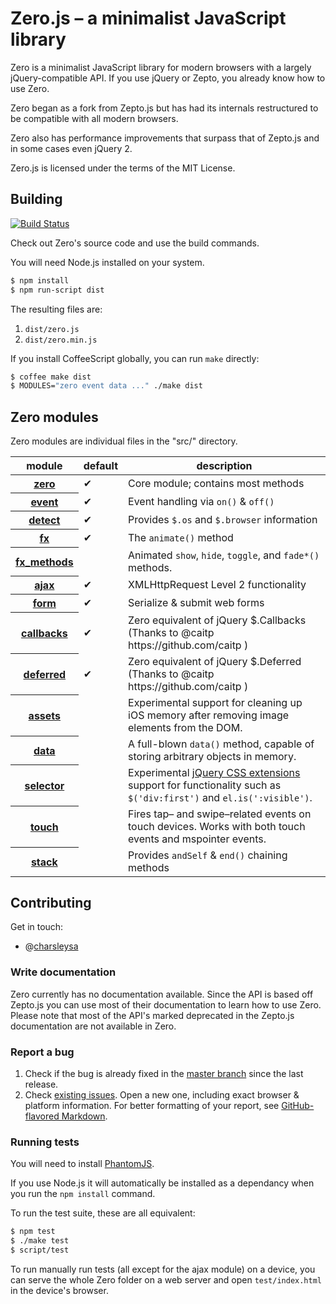 # Zero.js – a minimalist JavaScript library

Zero is a minimalist JavaScript library for modern browsers with a
largely jQuery-compatible API. If you use jQuery or Zepto, you already know how to use Zero.

Zero began as a fork from Zepto.js but has had its internals restructured to be compatible with all modern browsers.

Zero also has performance improvements that surpass that of Zepto.js and in some cases even jQuery 2.

Zero.js is licensed under the terms of the MIT License.

## Building

[![Build Status](https://api.travis-ci.org/charsleysa/zero.png?branch=master)](http://travis-ci.org/charsleysa/zero)

Check out Zero's source code and use the build commands.

You will need Node.js installed on your system.

~~~ sh
$ npm install
$ npm run-script dist
~~~

The resulting files are:

1. `dist/zero.js`
2. `dist/zero.min.js`

If you install CoffeeScript globally, you can run `make` directly:

~~~ sh
$ coffee make dist
$ MODULES="zero event data ..." ./make dist
~~~

## Zero modules

Zero modules are individual files in the "src/" directory.

<table>
<thead><tr>
  <th>module</th> <th>default</th> <th>description</th>
</tr></thead>
<tbody>
  <tr>
    <th><a href="https://github.com/charsleysa/zero/blob/master/src/zero.js#files">zero</a></th>
    <td>✔</td>
    <td>Core module; contains most methods</td>
  </tr>
  <tr>
    <th><a href="https://github.com/charsleysa/zero/blob/master/src/event.js#files">event</a></th>
    <td>✔</td>
    <td>Event handling via <code>on()</code> &amp; <code>off()</code></td>
  </tr>
  <tr>
    <th><a href="https://github.com/charsleysa/zero/blob/master/src/detect.js#files">detect</a></th>
    <td>✔</td>
    <td>Provides <code>$.os</code> and <code>$.browser</code> information</td>
  </tr>
  <tr>
    <th><a href="https://github.com/charsleysa/zero/blob/master/src/fx.js#files">fx</a></th>
    <td>✔</td>
    <td>The <code>animate()</code> method</td>
  </tr>
  <tr>
    <th><a href="https://github.com/charsleysa/zero/blob/master/src/fx_methods.js#files">fx_methods</a></th>
    <td></td>
    <td>
      Animated <code>show</code>, <code>hide</code>, <code>toggle</code>,
      and <code>fade*()</code> methods.
    </td>
  </tr>
  <tr>
    <th><a href="https://github.com/charsleysa/zero/blob/master/src/ajax.js#files">ajax</a></th>
    <td>✔</td>
    <td>XMLHttpRequest Level 2 functionality</td>
  </tr>
  <tr>
    <th><a href="https://github.com/charsleysa/zero/blob/master/src/form.js#files">form</a></th>
    <td>✔</td>
    <td>Serialize &amp; submit web forms</td>
  </tr>
  <tr>
    <th><a href="https://github.com/charsleysa/zero/blob/master/src/callbacks.js#files">callbacks</a></th>
    <td>✔</td>
    <td>Zero equivalent of jQuery $.Callbacks (Thanks to @caitp https://github.com/caitp )</td>
  </tr>
  <tr>
    <th><a href="https://github.com/charsleysa/zero/blob/master/src/deferred.js#files">deferred</a></th>
    <td>✔</td>
    <td>Zero equivalent of jQuery $.Deferred (Thanks to @caitp https://github.com/caitp )</td>
  </tr>
  <tr>
    <th><a href="https://github.com/charsleysa/zero/blob/master/src/assets.js#files">assets</a></th>
    <td></td>
    <td>
      Experimental support for cleaning up iOS memory after removing
      image elements from the DOM.
    </td>
  </tr>
  <tr>
    <th><a href="https://github.com/charsleysa/zero/blob/master/src/data.js#files">data</a></th>
    <td></td>
    <td>
      A full-blown <code>data()</code> method, capable of storing arbitrary
      objects in memory.
    </td>
  </tr>
  <tr>
    <th><a href="https://github.com/charsleysa/zero/blob/master/src/selector.js#files">selector</a></th>
    <td></td>
    <td>
      Experimental <a href="http://api.jquery.com/category/selectors/jquery-selector-extensions/">jQuery
      CSS extensions</a> support for functionality such as <code>$('div:first')</code> and
      <code>el.is(':visible')</code>.
    </td>
  </tr>
  <tr>
    <th><a href="https://github.com/charsleysa/zero/blob/master/src/touch.js#files">touch</a></th>
    <td></td>
    <td>Fires tap– and swipe–related events on touch devices. Works with both touch events and mspointer events.</td>
  </tr>
  <tr>
    <th><a href="https://github.com/charsleysa/zero/blob/master/src/stack.js#files">stack</a></th>
    <td></td>
    <td>Provides <code>andSelf</code> &amp; <code>end()</code> chaining methods</td>
  </tr>
</tbody>
</table>

## Contributing

Get in touch:

* @[charsleysa](http://twitter.com/charsleysa)

### Write documentation

Zero currently has no documentation available.
Since the API is based off Zepto.js you can use most of their documentation to learn how to use Zero.
Please note that most of the API's marked deprecated in the Zepto.js documentation are not available in Zero.

### Report a bug

1. Check if the bug is already fixed in the [master branch][master] since the
   last release.
2. Check [existing issues][issues]. Open a new one, including exact browser &
   platform information. For better formatting of your report, see
   [GitHub-flavored Markdown][mkd].

### Running tests

You will need to install [PhantomJS][phantomjs].

If you use Node.js it will automatically be installed as a dependancy when you run the `npm install` command.

To run the test suite, these are all equivalent:

~~~ sh
$ npm test
$ ./make test
$ script/test
~~~

To run manually run tests (all except for the ajax module) on a device,
you can serve the whole Zero folder on a web server and open
`test/index.html` in the device's browser.

  [master]: https://github.com/charsleysa/zero/commits/master
  [issues]: https://github.com/charsleysa/zero/issues
  [mkd]: http://github.github.com/github-flavored-markdown/
  [evidence.js]: https://github.com/tobie/Evidence
  [phantomjs]: http://code.google.com/p/phantomjs/wiki/Installation

